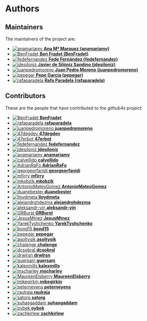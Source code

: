 [comment]: <> (Don't edit this file!)
[comment]: <> (It is automatically updated after every release of https://github.com/47degrees/.github)
[comment]: <> (If you want to suggest a change, please open a PR or issue in that repository)

# Authors

## Maintainers

The maintainers of the project are:

- [![anamariamv](https://avatars0.githubusercontent.com/u/2183589?v=4&s=20) **Ana Mª Marquez (anamariamv)**](https://github.com/anamariamv)
- [![BenFradet](https://avatars2.githubusercontent.com/u/1737211?v=4&s=20) **Ben Fradet (BenFradet)**](https://github.com/BenFradet)
- [![fedefernandez](https://avatars0.githubusercontent.com/u/720923?v=4&s=20) **Fede Fernández (fedefernandez)**](https://github.com/fedefernandez)
- [![jdesiloniz](https://avatars2.githubusercontent.com/u/2835739?v=4&s=20) **Javier de Silóniz Sandino (jdesiloniz)**](https://github.com/jdesiloniz)
- [![juanpedromoreno](https://avatars2.githubusercontent.com/u/4879373?v=4&s=20) **Juan Pedro Moreno (juanpedromoreno)**](https://github.com/juanpedromoreno)
- [![pepegar](https://avatars0.githubusercontent.com/u/694179?v=4&s=20) **Pepe García (pepegar)**](https://github.com/pepegar)
- [![rafaparadela](https://avatars3.githubusercontent.com/u/315070?v=4&s=20) **Rafa Paradela (rafaparadela)**](https://github.com/rafaparadela)

## Contributors

These are the people that have contributed to the _github4s_ project:

- [![BenFradet](https://avatars2.githubusercontent.com/u/1737211?v=4&s=20) **BenFradet**](https://github.com/BenFradet)
- [![rafaparadela](https://avatars3.githubusercontent.com/u/315070?v=4&s=20) **rafaparadela**](https://github.com/rafaparadela)
- [![juanpedromoreno](https://avatars2.githubusercontent.com/u/4879373?v=4&s=20) **juanpedromoreno**](https://github.com/juanpedromoreno)
- [![47degdev](https://avatars3.githubusercontent.com/u/5580770?v=4&s=20) **47degdev**](https://github.com/47degdev)
- [![47erbot](https://avatars1.githubusercontent.com/u/24799081?v=4&s=20) **47erbot**](https://github.com/47erbot)
- [![fedefernandez](https://avatars0.githubusercontent.com/u/720923?v=4&s=20) **fedefernandez**](https://github.com/fedefernandez)
- [![jdesiloniz](https://avatars2.githubusercontent.com/u/2835739?v=4&s=20) **jdesiloniz**](https://github.com/jdesiloniz)
- [![anamariamv](https://avatars0.githubusercontent.com/u/2183589?v=4&s=20) **anamariamv**](https://github.com/anamariamv)
- [![calvellido](https://avatars0.githubusercontent.com/u/7753447?v=4&s=20) **calvellido**](https://github.com/calvellido)
- [![AdrianRaFo](https://avatars0.githubusercontent.com/u/15971742?v=4&s=20) **AdrianRaFo**](https://github.com/AdrianRaFo)
- [![georgeorfanidi](https://avatars0.githubusercontent.com/u/24582954?v=4&s=20) **georgeorfanidi**](https://github.com/georgeorfanidi)
- [![mfirry](https://avatars0.githubusercontent.com/u/1107071?v=4&s=20) **mfirry**](https://github.com/mfirry)
- [![mkobzik](https://avatars0.githubusercontent.com/u/18078706?v=4&s=20) **mkobzik**](https://github.com/mkobzik)
- [![AntonioMateoGomez](https://avatars0.githubusercontent.com/u/25897490?v=4&s=20) **AntonioMateoGomez**](https://github.com/AntonioMateoGomez)
- [![duanebester](https://avatars1.githubusercontent.com/u/2539656?v=4&s=20) **duanebester**](https://github.com/duanebester)
- [![lloydmeta](https://avatars3.githubusercontent.com/u/914805?v=4&s=20) **lloydmeta**](https://github.com/lloydmeta)
- [![alejandrohdezma](https://avatars0.githubusercontent.com/u/9027541?v=4&s=20) **alejandrohdezma**](https://github.com/alejandrohdezma)
- [![aleksandr-vin](https://avatars2.githubusercontent.com/u/223293?v=4&s=20) **aleksandr-vin**](https://github.com/aleksandr-vin)
- [![GRBurst](https://avatars1.githubusercontent.com/u/4647221?v=4&s=20) **GRBurst**](https://github.com/GRBurst)
- [![JesusMtnez](https://avatars2.githubusercontent.com/u/8639179?v=4&s=20) **JesusMtnez**](https://github.com/JesusMtnez)
- [![YarekTyshchenko](https://avatars0.githubusercontent.com/u/185304?v=4&s=20) **YarekTyshchenko**](https://github.com/YarekTyshchenko)
- [![bond15](https://avatars1.githubusercontent.com/u/9124653?v=4&s=20) **bond15**](https://github.com/bond15)
- [![pepegar](https://avatars0.githubusercontent.com/u/694179?v=4&s=20) **pepegar**](https://github.com/pepegar)
- [![asoltysik](https://avatars2.githubusercontent.com/u/17353292?v=4&s=20) **asoltysik**](https://github.com/asoltysik)
- [![chalenge](https://avatars1.githubusercontent.com/u/5385518?v=4&s=20) **chalenge**](https://github.com/chalenge)
- [![dcsobral](https://avatars2.githubusercontent.com/u/141079?v=4&s=20) **dcsobral**](https://github.com/dcsobral)
- [![drwlrsn](https://avatars3.githubusercontent.com/u/981387?v=4&s=20) **drwlrsn**](https://github.com/drwlrsn)
- [![guersam](https://avatars3.githubusercontent.com/u/969120?v=4&s=20) **guersam**](https://github.com/guersam)
- [![kalexmills](https://avatars0.githubusercontent.com/u/22620342?v=4&s=20) **kalexmills**](https://github.com/kalexmills)
- [![mscharley](https://avatars0.githubusercontent.com/u/336509?v=4&s=20) **mscharley**](https://github.com/mscharley)
- [![MaureenElsberry](https://avatars0.githubusercontent.com/u/17556002?v=4&s=20) **MaureenElsberry**](https://github.com/MaureenElsberry)
- [![mikegirkin](https://avatars1.githubusercontent.com/u/4907402?v=4&s=20) **mikegirkin**](https://github.com/mikegirkin)
- [![peterneyens](https://avatars1.githubusercontent.com/u/6407606?v=4&s=20) **peterneyens**](https://github.com/peterneyens)
- [![raulraja](https://avatars3.githubusercontent.com/u/456796?v=4&s=20) **raulraja**](https://github.com/raulraja)
- [![satorg](https://avatars0.githubusercontent.com/u/3954178?v=4&s=20) **satorg**](https://github.com/satorg)
- [![suhasgaddam](https://avatars2.githubusercontent.com/u/7282584?v=4&s=20) **suhasgaddam**](https://github.com/suhasgaddam)
- [![oybek](https://avatars1.githubusercontent.com/u/2409985?v=4&s=20) **oybek**](https://github.com/oybek)
- [![zachkirlew](https://avatars1.githubusercontent.com/u/15320944?v=4&s=20) **zachkirlew**](https://github.com/zachkirlew)